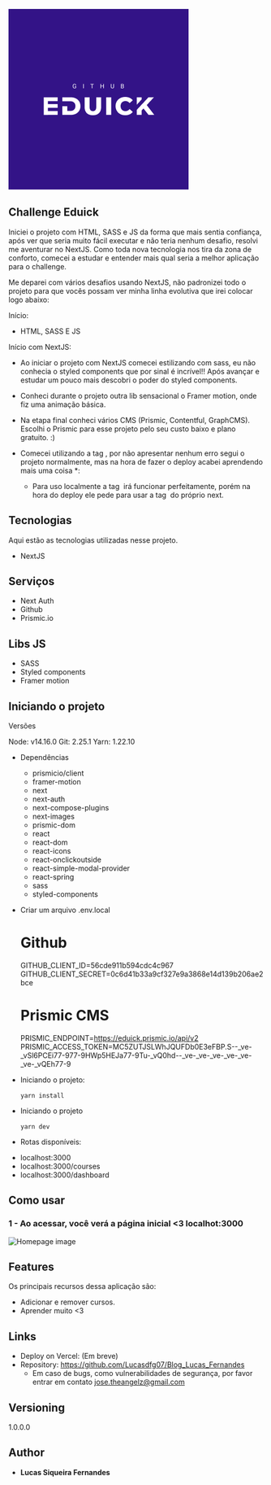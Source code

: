 
![Logo of the project](https://github.com/josefirmino/eduick/blob/main/public/images/github-eduick.png)


## Challenge Eduick
Iniciei o projeto com HTML, SASS e JS da forma que mais sentia confiança, após ver que seria muito fácil executar e não teria nenhum desafio, resolvi me aventurar no NextJS. Como toda nova tecnologia nos tira da zona de conforto, comecei a estudar e entender mais qual seria a melhor aplicação para o challenge. 

Me deparei com vários desafios usando NextJS, não padronizei todo o projeto para que vocês possam ver minha linha evolutiva que irei colocar logo abaixo:

Início: 
  - HTML, SASS E JS

Início com NextJS:
  - Ao iniciar o projeto com NextJS comecei estilizando com sass, eu não conhecia o styled components que por sinal é incrível!! Após avançar e estudar um pouco mais descobri o poder do styled components.

  - Conheci durante o projeto outra lib sensacional o Framer motion, onde fiz uma animação básica.

  - Na etapa final conheci vários CMS (Prismic, Contentful, GraphCMS). Escolhi o Prismic para esse projeto pelo seu custo baixo e plano gratuito. :)

  - Comecei utilizando a tag <img>, por não apresentar nenhum erro segui o projeto normalmente, mas na hora de fazer o deploy acabei aprendendo mais uma coisa *: 
    * Para uso localmente a tag <img> irá funcionar perfeitamente, porém na hora do deploy ele pede para usar a tag <Image/> do próprio next. 

## Tecnologias 

Aqui estão as tecnologias utilizadas nesse projeto.

* NextJS

## Serviços

* Next Auth
* Github
* Prismic.io

## Libs JS

* SASS
* Styled components
* Framer motion

## Iniciando o projeto

Versões

Node: v14.16.0
Git: 2.25.1
Yarn: 1.22.10

* Dependências
  - prismicio/client
  - framer-motion
  - next
  - next-auth
  - next-compose-plugins
  - next-images
  - prismic-dom
  - react
  - react-dom
  - react-icons
  - react-onclickoutside
  - react-simple-modal-provider
  - react-spring
  - sass
  - styled-components

* Criar um arquivo .env.local
  # Github
  GITHUB_CLIENT_ID=56cde911b594cdc4c967
  GITHUB_CLIENT_SECRET=0c6d41b33a9cf327e9a3868e14d139b206ae2bce

  # Prismic CMS
  PRISMIC_ENDPOINT=https://eduick.prismic.io/api/v2
  PRISMIC_ACCESS_TOKEN=MC5ZUTJSLWhJQUFDb0E3eFBP.S--_ve-_vSl6PCEi77-977-9HWp5HEJa77-9Tu-_vQ0hd--_ve-_ve-_ve-_ve-_ve-_ve-_vQEh77-9
  
* Iniciando o projeto:
  ```
  yarn install
  ```

* Iniciando o projeto
  ```
  yarn dev
  ```

* Rotas disponíveis:
 - localhost:3000
 - localhost:3000/courses
 - localhost:3000/dashboard

## Como usar

### 1 - Ao acessar, você verá a página inicial <3 localhot:3000

![Homepage image]()

## Features

Os principais recursos dessa aplicação são:
 - Adicionar e remover cursos.
 - Aprender muito <3


## Links
  - Deploy on Vercel: (Em breve)
  - Repository: https://github.com/Lucasdfg07/Blog_Lucas_Fernandes
    - Em caso de bugs, como vulnerabilidades de segurança, por favor entrar em contato
      jose.theangelz@gmail.com

  ## Versioning

  1.0.0.0


  ## Author

  * **Lucas Siqueira Fernandes** 